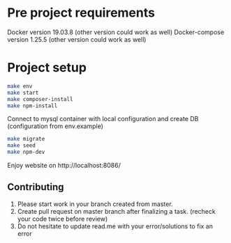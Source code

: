 # Pre project requirements

Docker version 19.03.8 (other version could work as well)
Docker-compose version 1.25.5 (other version could work as well)

# Project setup

```bash
make env
make start
make composer-install
make npm-install
```

Connect to mysql container with local configuration and create DB (configuration from env.example)

```bash
make migrate
make seed
make npm-dev
```

Enjoy website on http://localhost:8086/

## Contributing

1) Please start work in your branch created from master.
2) Create pull request on master branch after finalizing a task. (recheck your code twice before review)
3) Do not hesitate to update read.me with your error/solutions to fix an error

